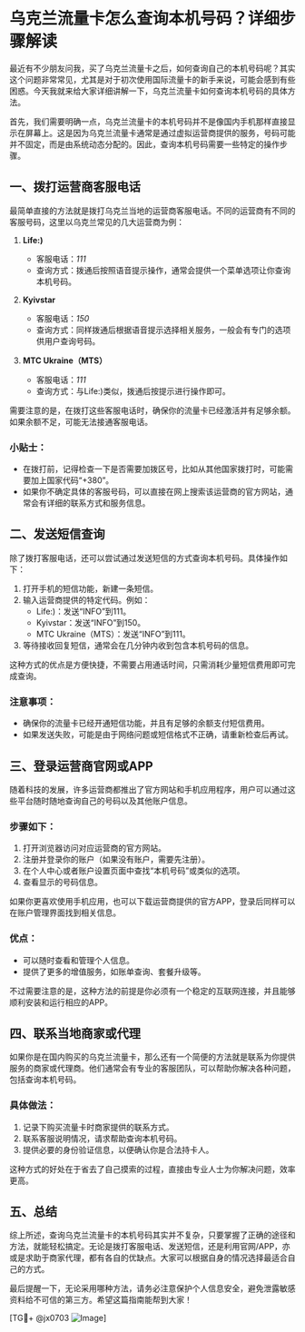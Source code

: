 # 乌克兰流量卡怎么查询本机号码？详细步骤解读

最近有不少朋友问我，买了乌克兰流量卡之后，如何查询自己的本机号码呢？其实这个问题非常常见，尤其是对于初次使用国际流量卡的新手来说，可能会感到有些困惑。今天我就来给大家详细讲解一下，乌克兰流量卡如何查询本机号码的具体方法。

首先，我们需要明确一点，乌克兰流量卡的本机号码并不是像国内手机那样直接显示在屏幕上。这是因为乌克兰流量卡通常是通过虚拟运营商提供的服务，号码可能并不固定，而是由系统动态分配的。因此，查询本机号码需要一些特定的操作步骤。

## 一、拨打运营商客服电话

最简单直接的方法就是拨打乌克兰当地的运营商客服电话。不同的运营商有不同的客服号码，这里以乌克兰常见的几大运营商为例：

1. **Life:)**
   - 客服电话：*111*
   - 查询方式：拨通后按照语音提示操作，通常会提供一个菜单选项让你查询本机号码。

2. **Kyivstar**
   - 客服电话：*150*
   - 查询方式：同样拨通后根据语音提示选择相关服务，一般会有专门的选项供用户查询号码。

3. **MTC Ukraine（MTS）**
   - 客服电话：*111*
   - 查询方式：与Life:)类似，拨通后按提示进行操作即可。

需要注意的是，在拨打这些客服电话时，确保你的流量卡已经激活并有足够余额。如果余额不足，可能无法接通客服电话。

### 小贴士：
- 在拨打前，记得检查一下是否需要加拨区号，比如从其他国家拨打时，可能需要加上国家代码“+380”。
- 如果你不确定具体的客服号码，可以直接在网上搜索该运营商的官方网站，通常会有详细的联系方式和服务信息。

## 二、发送短信查询

除了拨打客服电话，还可以尝试通过发送短信的方式查询本机号码。具体操作如下：

1. 打开手机的短信功能，新建一条短信。
2. 输入运营商提供的特定代码。例如：
   - Life:)：发送“INFO”到111。
   - Kyivstar：发送“INFO”到150。
   - MTC Ukraine（MTS）：发送“INFO”到111。
3. 等待接收回复短信，通常会在几分钟内收到包含本机号码的信息。

这种方式的优点是方便快捷，不需要占用通话时间，只需消耗少量短信费用即可完成查询。

### 注意事项：
- 确保你的流量卡已经开通短信功能，并且有足够的余额支付短信费用。
- 如果发送失败，可能是由于网络问题或短信格式不正确，请重新检查后再试。

## 三、登录运营商官网或APP

随着科技的发展，许多运营商都推出了官方网站和手机应用程序，用户可以通过这些平台随时随地查询自己的号码以及其他账户信息。

### 步骤如下：
1. 打开浏览器访问对应运营商的官方网站。
2. 注册并登录你的账户（如果没有账户，需要先注册）。
3. 在个人中心或者账户设置页面中查找“本机号码”或类似的选项。
4. 查看显示的号码信息。

如果你更喜欢使用手机应用，也可以下载运营商提供的官方APP，登录后同样可以在账户管理界面找到相关信息。

### 优点：
- 可以随时查看和管理个人信息。
- 提供了更多的增值服务，如账单查询、套餐升级等。

不过需要注意的是，这种方法的前提是你必须有一个稳定的互联网连接，并且能够顺利安装和运行相应的APP。

## 四、联系当地商家或代理

如果你是在国内购买的乌克兰流量卡，那么还有一个简便的方法就是联系为你提供服务的商家或代理商。他们通常会有专业的客服团队，可以帮助你解决各种问题，包括查询本机号码。

### 具体做法：
1. 记录下购买流量卡时商家提供的联系方式。
2. 联系客服说明情况，请求帮助查询本机号码。
3. 提供必要的身份验证信息，以便确认你是合法持卡人。

这种方式的好处在于省去了自己摸索的过程，直接由专业人士为你解决问题，效率更高。

## 五、总结

综上所述，查询乌克兰流量卡的本机号码其实并不复杂，只要掌握了正确的途径和方法，就能轻松搞定。无论是拨打客服电话、发送短信，还是利用官网/APP，亦或是求助于商家代理，都有各自的优缺点。大家可以根据自身的情况选择最适合自己的方式。

最后提醒一下，无论采用哪种方法，请务必注意保护个人信息安全，避免泄露敏感资料给不可信的第三方。希望这篇指南能帮到大家！

[TG💪+ @jx0703 ![Image](https://github.com/user-attachments/assets/dbca1d08-cadb-493c-b0ec-ad6f7a83f270)]